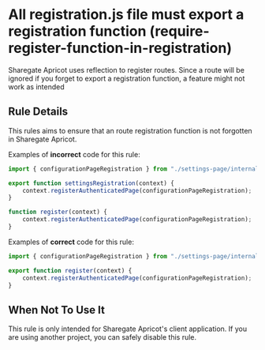 # All registration.js file must export a registration function (require-register-function-in-registration)

Sharegate Apricot uses reflection to register routes. Since a route will be ignored if you forget to export a registration function, a feature might not work as intended

## Rule Details

This rules aims to ensure that an route registration function is not forgotten in Sharegate Apricot.

Examples of **incorrect** code for this rule:

```js
import { configurationPageRegistration } from "./settings-page/internal";

export function settingsRegistration(context) {
    context.registerAuthenticatedPage(configurationPageRegistration);
}

function register(context) {
    context.registerAuthenticatedPage(configurationPageRegistration);
}
```

Examples of **correct** code for this rule:

```js
import { configurationPageRegistration } from "./settings-page/internal";

export function register(context) {
    context.registerAuthenticatedPage(configurationPageRegistration);
}
```

## When Not To Use It

This rule is only intended for Sharegate Apricot's client application. If you are using another project, you can safely disable this rule.
